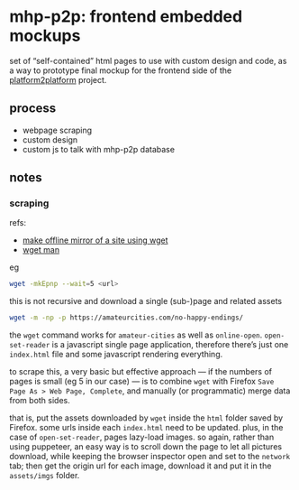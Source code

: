 # mhp-p2p: frontend embedded mockups

set of “self-contained” html pages to use with custom design and code, as a way to prototype final mockup for the frontend side of the [platform2platform](https://github.com/afincato/platform-2-platform) project.

## process

- webpage scraping
- custom design
- custom js to talk with mhp-p2p database

## notes

### scraping

refs:
- [make offline mirror of a site using wget](https://www.guyrutenberg.com/2014/05/02/make-offline-mirror-of-a-site-using-wget/)
- [wget man](https://www.gnu.org/software/wget/manual/wget.html)

eg 

```bash
wget -mkEpnp --wait=5 <url>
```


this is not recursive and download a single (sub-)page and related assets

``` bash
wget -m -np -p https://amateurcities.com/no-happy-endings/
```

the `wget` command works for `amateur-cities` as well as `online-open`. `open-set-reader` is a javascript single page application, therefore there’s just one `index.html` file and some javascript rendering everything.

to scrape this, a very basic but effective approach — if the numbers of pages is small (eg 5 in our case) — is to combine `wget` with Firefox `Save Page As > Web Page, Complete`, and manually (or programmatic) merge data from both sides. 

that is, put the assets downloaded by `wget` inside the `html` folder saved by Firefox. some urls inside each `index.html` need to be updated. plus, in the case of `open-set-reader`, pages lazy-load images. so again, rather than using puppeteer, an easy way is to scroll down the page to let all pictures download, while keeping the browser inspector open and set to the `network` tab; then get the origin url for each image, download it and put it in the `assets/imgs` folder.
